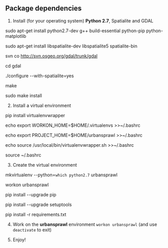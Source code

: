 ## Package dependencies

1. Install (for your operating system) **Python 2.7**, Spatialite and GDAL

sudo apt-get install python2.7-dev g++ build-essential python-pip python-matplotlib

sudo apt-get install libspatialite-dev libspatialite5 spatialite-bin

svn co http://svn.osgeo.org/gdal/trunk/gdal

cd gdal

./configure --with-spatialite=yes

make

sudo make install


2. Install a virtual environment

pip install virtualenvwrapper

echo export WORKON_HOME=$HOME/.virtualenvs >>~/.bashrc

echo export PROJECT_HOME=$HOME/urbansprawl >>~/.bashrc

echo source /usr/local/bin/virtualenvwrapper.sh >>~/.bashrc

source ~/.bashrc


3. Create the virtual environment

mkvirtualenv --python=`which python2.7` urbansprawl

workon urbansprawl

pip install --upgrade pip

pip install --upgrade setuptools

pip install -r requirements.txt


4. Work on the **urbansprawl** environment `workon urbansprawl` (and use `deactivate` to exit)


5. Enjoy!
